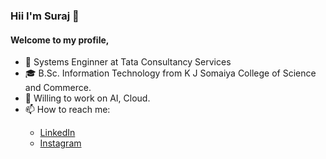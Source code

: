<h3> <strong> Hii I'm Suraj 👋 </strong> </h3>
<h4>Welcome to my profile,</h4>

<ul>
  <li> 🏢 Systems Enginner at Tata Consultancy Services</li>
  <li> 🎓 B.Sc. Information Technology from K J Somaiya College of Science and Commerce.</li>
  <li> 🏢 Willing to work on AI, Cloud.</li>
  <li> 📫 How to reach me: </li>
  <ul>
    <li><a href="https://linkedin.com/in/bhosalesuraj/"> LinkedIn </a></li>
    <li><a href="https://www.instagram.com/_suraj12__/"> Instagram </a></li>
  </ul>
</ul>

